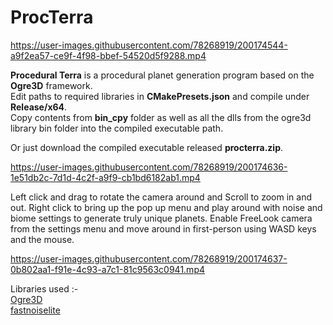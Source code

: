 # ProcTerra
https://user-images.githubusercontent.com/78268919/200174544-a9f2ea57-ce9f-4f98-bbef-54520d5f9288.mp4

**Procedural Terra** is a procedural planet generation program based on the **Ogre3D** framework. \
Edit paths to required libraries in **CMakePresets.json** and compile under **Release/x64**.\
Copy contents from **bin_cpy** folder as well as all the dlls from the ogre3d library bin folder into the compiled executable path. 

Or just download the compiled executable released **procterra.zip**.

https://user-images.githubusercontent.com/78268919/200174636-1e51db2c-7d1d-4c2f-a9f9-cb1bd6182ab1.mp4

Left click and drag to rotate the camera around and Scroll to zoom in and out.
Right click to bring up the pop up menu and play around with noise and biome settings to generate truly unique planets.
Enable FreeLook camera from the settings menu and move around in first-person using WASD keys and the mouse.

https://user-images.githubusercontent.com/78268919/200174637-0b802aa1-f91e-4c93-a7c1-81c9563c0941.mp4

Libraries used :-\
[Ogre3D](https://github.com/OGRECave/ogre)\
[fastnoiselite](https://github.com/Auburn/FastNoiseLite)


